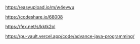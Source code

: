 https://easyupload.io/m/w4evwu

https://codeshare.io/68008

https://fex.net/s/kktk2ol

https://pu-vault.vercel.app/code/advance-java-programming/
